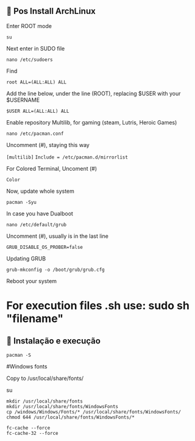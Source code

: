 ## 🚀 Pos Install ArchLinux

Enter ROOT mode

    su

Next enter in SUDO file

    nano /etc/sudoers

Find

`root ALL=(ALL:ALL) ALL`

Add the line below, under the line (ROOT), replacing $USER with your $USERNAME

`$USER ALL=(ALL:ALL) ALL`

Enable repository Multilib, for gaming (steam, Lutris, Heroic Games)
    
    nano /etc/pacman.conf

Uncomment (#), staying this way

`[multilib]`
`Include = /etc/pacman.d/mirrorlist`

For Colored Terminal, Uncoment (#)

`Color`

Now, update whole system

    pacman -Syu

In case you  have Dualboot

    nano /etc/default/grub

Uncomment (#), usually is in the last line

`GRUB_DISABLE_OS_PROBER=false`

Updating GRUB

    grub-mkconfig -o /boot/grub/grub.cfg

Reboot your system

# For execution files .sh use: sudo sh "filename"

## 🚀 Instalação e execução

    pacman -S

#Windows fonts

Copy to /usr/local/share/fonts/

su

    mkdir /usr/local/share/fonts
    mkdir /usr/local/share/fonts/WindowsFonts
    cp /windows/Windows/Fonts/* /usr/local/share/fonts/WindowsFonts/
    chmod 644 /usr/local/share/fonts/WindowsFonts/*

    fc-cache --force
    fc-cache-32 --force
